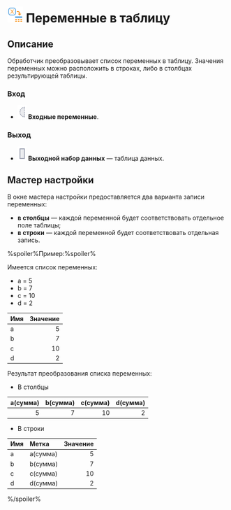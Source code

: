 # ![Переменные в таблицу](../../images/icons/components/variablestodata_default.svg) Переменные в таблицу

## Описание

Обработчик преобразовывает список переменных в таблицу. Значения переменных можно расположить в строках, либо в столбцах результирующей таблицы.

### Вход

* ![Входные переменные](../../images/icons/ports/optional_input_variable_inactive.svg) **Входные переменные**.

### Выход

* ![Выходной набор данных](../../images/icons/ports/output_table_inactive.svg) **Выходной набор данных** — таблица данных.

## Мастер настройки

В окне мастера настройки предоставляется два варианта записи переменных:

* **в столбцы** — каждой переменной будет соответствовать отдельное поле таблицы;
* **в строки** — каждой переменной будет соответствовать отдельная запись.

%spoiler%Пример:%spoiler%

Имеется список переменных:

* a = 5
* b = 7
* c = 10
* d = 2

| Имя | Значение |
| :-- | --: |
| a   |  5 |
| b   |  7 |
| c   | 10 |
| d   |  2 |


Результат преобразования списка переменных:

* В столбцы

| a(сумма) | b(сумма) | c(сумма) | d(сумма) |
| ---: | ---: | ---: | ---: |
| 5 | 7 | 10 | 2 |

* В строки

| Имя | Метка | Значение |
| :-- | :-- | --: |
| a | a(сумма) | 5 |
| b | b(сумма) | 7 |
| c | c(сумма) | 10 |
| d | d(сумма) | 2 |

%/spoiler%